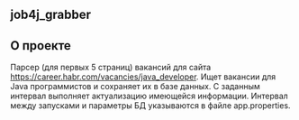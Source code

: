 ## job4j_grabber

## О проекте
Парсер (для первых 5 страниц) вакансий для сайта https://career.habr.com/vacancies/java_developer.
Ищет вакансии для Java программистов и сохраняет их в базе данных.
С заданным интервал выполняет актуализацию имеющейся информации.
Интервал между запусками и параметры БД указываются в файле app.properties.
